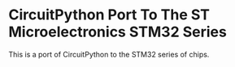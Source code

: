 # CircuitPython Port To The ST Microelectronics STM32 Series

This is a port of CircuitPython to the STM32 series of chips. 
